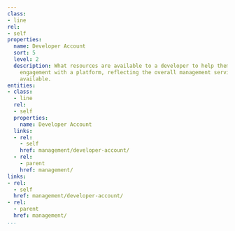 ```yaml
---
class:
- line
rel:
- self
properties:
  name: Developer Account
  sort: 5
  level: 2
  description: What resources are available to a developer to help them manage their
    engagement with a platform, reflecting the overall management services that are
    available.
entities:
- class:
  - line
  rel:
  - self
  properties:
    name: Developer Account
  links:
  - rel:
    - self
    href: management/developer-account/
  - rel:
    - parent
    href: management/
links:
- rel:
  - self
  href: management/developer-account/
- rel:
  - parent
  href: management/
...
```


